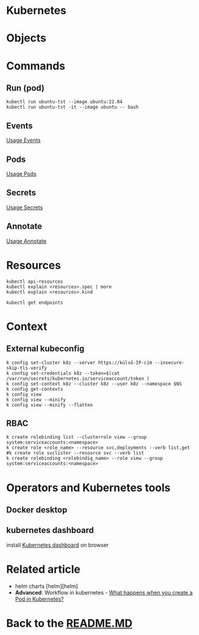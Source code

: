 # Kubernetes

# Objects

# Commands

## Run (pod)

```shell
kubectl run ubuntu-tst --image ubuntu:22.04
kubectl run ubuntu-tst -it --image ubuntu -- bash
```

## Events

[Usage Events][events]

## Pods

[Usage Pods][pods]

## Secrets

[Usage Secrets][secrets]

## Annotate

[Usage Annotate][annotate]

# Resources

```shell
kubectl api-resources
kubectl explain <resources>.spec | more 
kubectl explain <resources>.kind 

kubectl get endpoints
```

# Context

## External kubeconfig

```shell
k config set-cluster k8z --server https://külső-IP-cím --insecure-skip-tls-verify
k config set-credentials k8z --token=$(cat /var/run/secrets/kubernetes.io/serviceaccount/token )
k config set-context k8z --cluster k8z --user k8z --namespace $NS
k config get-contexts
k config view
k config view --minify
k config view --minify --flatten
```

## RBAC

```shell
k create rolebinding list --clusterrole view --group system:serviceaccounts:<namespace>
k create role <role_name> --resource svc,deployments --verb list,get
#k create role svclister --resource svc --verb list
k create rolebinding <rolebindig_name> --role view --group system:serviceaccounts:<namespace>
```

# Operators and Kubernetes tools

## Docker desktop

## kubernetes dashboard

install [Kubernetes dashboard][kube_dashboard] on browser

# Related article

* helm charts [helm][helm]
* **Advanced**: Workflow in kubernetes - [What happens when you create a Pod in Kubernetes?][create_pod_in_kubernetes]

# Back to the [README.MD][readme]

[readme]:<../README.MD>

[events]:<./EVENTS.MD>

[pods]:<./PODS.MD>

[secrets]:<./SECRETS.MD>

[annotate]:<./ANNOTATE.MD>

[kube_dashboard]:<./kubernetes/docker-desktop/README.MD>

[create_pod_in_kubernetes]:<https://itnext.io/what-happens-when-you-create-a-pod-in-kubernetes-6b789b6db8a8>
